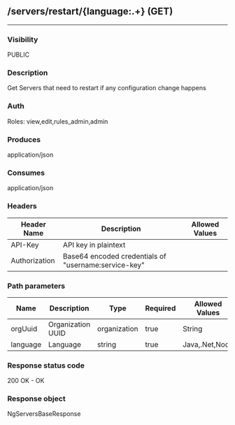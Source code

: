 ## /servers/restart/{language:.+} (GET)
---
### Visibility
PUBLIC
### Description
Get Servers that need to restart if any configuration change happens
### Auth
Roles: view,edit,rules_admin,admin
### Produces
application/json
### Consumes
application/json
### Headers
| Header Name | Description | Allowed Values |
| ----------- | ----------- | ----------- |
| API-Key | API key in plaintext |  |
| Authorization | Base64 encoded credentials of &quot;username:service-key&quot; |  |
### Path parameters
| Name | Description | Type | Required | Allowed Values |
| ----------- | ----------- | ----------- | ----------- | ----------- |
| orgUuid | Organization UUID | organization | true | String |
| language | Language | string | true | Java,.Net,Node |
### Response status code
200 OK - OK
### Response object
NgServersBaseResponse
